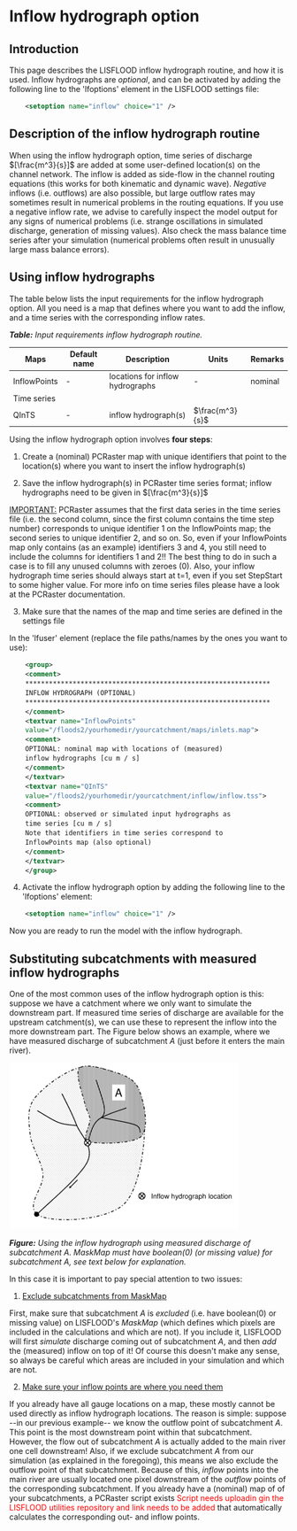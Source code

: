 # Inflow hydrograph option

## Introduction

This page describes the LISFLOOD inflow hydrograph routine, and how it is used. Inflow hydrographs are *optional*, and can be activated by adding the following line to the 'lfoptions' element in the LISFLOOD settings file:

```xml
	<setoption name="inflow" choice="1" />
```



## Description of the inflow hydrograph routine

When using the inflow hydrograph option, time series of discharge $[\frac{m^3}{s}]$ are added at some user-defined location(s) on the channel network. The inflow is added as side-flow in the channel routing equations (this works for both kinematic and dynamic wave). *Negative* inflows (i.e. outflows) are also possible, but large outflow rates may sometimes result in numerical problems in the routing equations. If you use a negative inflow rate, we advise to carefully inspect the model output for any signs of numerical problems (i.e. strange oscillations in simulated discharge, generation of missing values). Also check the mass balance time series after your simulation (numerical problems often result in unusually large mass balance errors).



## Using inflow hydrographs 

The table below lists the input requirements for the inflow hydrograph option. All you need is a map that defines where you want to add the inflow, and a time series with the corresponding inflow rates.

***Table:*** *Input requirements inflow hydrograph routine.*                                                                     

| Maps         | Default name | Description                      | Units           | Remarks |
| ------------ | ------------ | -------------------------------- | --------------- | ------- |
| InflowPoints | -            | locations for inflow hydrographs | -               | nominal |
| Time series  |              |                                  |                 |         |
| QInTS        | -            | inflow hydrograph(s)             | $\frac{m^3}{s}$ |         |



Using the inflow hydrograph option involves **four steps**:

1) Create a (nominal) PCRaster map with unique identifiers that point to the location(s) where you want to insert the inflow hydrograph(s)

2) Save the inflow hydrograph(s) in PCRaster time series format; inflow hydrographs need to be given in $[\frac{m^3}{s}]$

<u>IMPORTANT:</u> PCRaster assumes that the first data series in the time series file (i.e. the second column, since the first column contains the time step number) corresponds to unique identifier 1 on the InflowPoints map; the second series to unique identifier 2, and so on. So, even if your InflowPoints map only contains (as an example) identifiers 3 and 4, you still need to include the columns for identifiers 1 and 2!! The best thing to do in such a case is to fill any unused columns with zeroes (0). Also, your inflow hydrograph time series should always start at t=1, even if you set StepStart to some higher value. For more info on time series files please have a look at the PCRaster documentation.

3) Make sure that the names of the map and time series are defined in the settings file

In the 'lfuser' element (replace the file paths/names by the ones you want to use):

```xml
	<group>                                                             
	<comment>                                                           
	**************************************************************               
	INFLOW HYDROGRAPH (OPTIONAL)                                          
	**************************************************************               
	</comment>                                                          
	<textvar name="InflowPoints"                                       
	value="/floods2/yourhomedir/yourcatchment/maps/inlets.map">        
	<comment>                                                           
	OPTIONAL: nominal map with locations of (measured)                    
	inflow hydrographs [cu m / s]                                       
	</comment>                                                          
	</textvar>                                                          
	<textvar name="QInTS"                                              
	value="/floods2/yourhomedir/yourcatchment/inflow/inflow.tss">      
	<comment>                                                           
	OPTIONAL: observed or simulated input hydrographs as                  
	time series [cu m / s]                                              
	Note that identifiers in time series correspond to                    
	InflowPoints map (also optional)                                      
	</comment>                                                          
	</textvar>                                                          
	</group>                                                            
```

4)  Activate the inflow hydrograph option by adding the following line to the 'lfoptions' element:

```xml
	<setoption name="inflow" choice="1" />
```

Now you are ready to run the model with the inflow hydrograph.



## Substituting subcatchments with measured inflow hydrographs

One of the most common uses of the inflow hydrograph option is this: suppose we have a catchment where we only want to simulate the downstream part. If measured time series of discharge are available for the upstream catchment(s), we can use these to represent the inflow into the more downstream part. The Figure below shows an example, where we have measured discharge of subcatchment *A* (just before it enters the main river). 



![](../media/image46-resize.png)

***Figure:*** *Using the inflow hydrograph using measured discharge of subcatchment A. MaskMap must have boolean(0) (or missing value) for subcatchment A, see text below for explanation.*



In this case it is important to pay special attention to two issues:

1) <u>Exclude subcatchments from MaskMap</u>

First, make sure that subcatchment *A* is *excluded* (i.e. have boolean(0) or missing value) on LISFLOOD's *MaskMap* (which defines which pixels are included in the calculations and which are not). If you include it, LISFLOOD will first *simulate* discharge coming out of subcatchment *A*, and then *add* the (measured) inflow on top of it! Of course this doesn't make any sense, so always be careful which areas are included in your simulation and which are not.

2) <u>Make sure your inflow points are where you need them</u>

If you already have all gauge locations on a map, these mostly cannot be used directly as inflow hydrograph locations. The reason is simple: suppose --in our previous example-- we know the outflow point of subcatchment *A*. This point is the most downstream point within that subcatchment. However, the flow out of subcatchment *A* is actually added to the main river one cell downstream! Also, if we exclude subcatchment *A* from our simulation (as explained in the foregoing), this means we also exclude the outflow point of that subcatchment. Because of this, *inflow* points into the main river are usually located
one pixel downstream of the *outflow* points of the corresponding subcatchment. If you already have a (nominal) map of of your subcatchments, a PCRaster script exists <span style="color:red"> Script needs uploadin gin the LISFLOOD utilities repository and link needs to be added</span> that automatically calculates the corresponding out- and inflow points.


